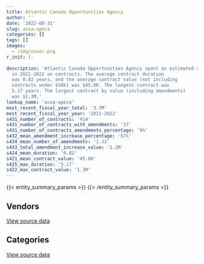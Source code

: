 ```yaml
---
title: Atlantic Canada Opportunities Agency
author: ''
date: '2022-08-31'
slug: acoa-apeca
categories: []
tags: []
images:
  - /img/cover.png
r_init: |-
  
description: 'Atlantic Canada Opportunities Agency spent an estimated $3.7M
  in 2021-2022 on contracts. The average contract duration
  was 0.82 years, and the average contract value (not including
  contracts under $10k) was $45.0K. The longest contract was
  5.17 years. The largest contract by value (including amendments)
  was $1.3M.'
lookup_name: 'acoa-apeca'
most_recent_fiscal_year_total: '3.7M'
most_recent_fiscal_year_year: '2021-2022'
s431_number_of_contracts: '414'
s431_number_of_contracts_with_amendments: '37'
s431_number_of_contracts_amendments_percentage: '9%'
s432_mean_amendment_increase_percentage: '57%'
s434_mean_number_of_amendments: '1.32'
s433_total_amendment_increase_value: '1.2M'
s424_mean_duration: '0.82'
s421_mean_contract_value: '45.0K'
s425_max_duration: '5.17'
s422_max_contract_value: '1.3M'
---
```


<script src="/rmarkdown-libs/htmlwidgets/htmlwidgets.js"></script>
<link href="/rmarkdown-libs/datatables-css/datatables-crosstalk.css" rel="stylesheet" />
<script src="/rmarkdown-libs/datatables-binding/datatables.js"></script>
<script src="/rmarkdown-libs/jquery/jquery-3.6.0.min.js"></script>
<link href="/rmarkdown-libs/dt-core-bootstrap/css/dataTables.bootstrap.min.css" rel="stylesheet" />
<link href="/rmarkdown-libs/dt-core-bootstrap/css/dataTables.bootstrap.extra.css" rel="stylesheet" />
<script src="/rmarkdown-libs/dt-core-bootstrap/js/jquery.dataTables.min.js"></script>
<script src="/rmarkdown-libs/dt-core-bootstrap/js/dataTables.bootstrap.min.js"></script>
<link href="/rmarkdown-libs/crosstalk/css/crosstalk.min.css" rel="stylesheet" />
<script src="/rmarkdown-libs/crosstalk/js/crosstalk.min.js"></script>
<script src="/rmarkdown-libs/htmlwidgets/htmlwidgets.js"></script>
<link href="/rmarkdown-libs/datatables-css/datatables-crosstalk.css" rel="stylesheet" />
<script src="/rmarkdown-libs/datatables-binding/datatables.js"></script>
<script src="/rmarkdown-libs/jquery/jquery-3.6.0.min.js"></script>
<link href="/rmarkdown-libs/dt-core-bootstrap/css/dataTables.bootstrap.min.css" rel="stylesheet" />
<link href="/rmarkdown-libs/dt-core-bootstrap/css/dataTables.bootstrap.extra.css" rel="stylesheet" />
<script src="/rmarkdown-libs/dt-core-bootstrap/js/jquery.dataTables.min.js"></script>
<script src="/rmarkdown-libs/dt-core-bootstrap/js/dataTables.bootstrap.min.js"></script>
<link href="/rmarkdown-libs/crosstalk/css/crosstalk.min.css" rel="stylesheet" />
<script src="/rmarkdown-libs/crosstalk/js/crosstalk.min.js"></script>

{{< entity_summary_params >}}
{{< /entity_summary_params >}}

## Vendors

<div id="htmlwidget-1" style="width:100%;height:auto;" class="datatables html-widget"></div>
<script type="application/json" data-for="htmlwidget-1">{"x":{"style":"bootstrap","filter":"none","vertical":false,"data":[["<a href=\"/vendors/accenture/\">Accenture<\/a>","<a href=\"/vendors/advanced_chippewa_technologies/\">Advanced Chippewa Technologies<\/a>","<a href=\"/vendors/atlantic_business_interiors/\">Atlantic Business Interiors<\/a>","<a href=\"/vendors/bell_canada/\">Bell Canada<\/a>","<a href=\"/vendors/canadian_corps_of_commissionaires/\">Canadian Corps of Commissionaires<\/a>","<a href=\"/vendors/canon/\">Canon<\/a>","<a href=\"/vendors/carahsoft_technology/\">Carahsoft Technology<\/a>","<a href=\"/vendors/cdw_canada/\">CDW Canada<\/a>","<a href=\"/vendors/cision_canada/\">Cision Canada<\/a>","<a href=\"/vendors/d2l/\">D2L<\/a>","<a href=\"/vendors/dell_computer/\">Dell Computer<\/a>","<a href=\"/vendors/deloitte/\">Deloitte<\/a>","<a href=\"/vendors/donna_cona/\">Donna Cona<\/a>","<a href=\"/vendors/eperformance/\">Eperformance<\/a>","<a href=\"/vendors/ference_company_consulting/\">Ference Company Consulting<\/a>","<a href=\"/vendors/ford_motor_company/\">Ford Motor Company<\/a>","<a href=\"/vendors/general_motors/\">General Motors<\/a>","<a href=\"/vendors/global_upholstery/\">Global Upholstery<\/a>","<a href=\"/vendors/grand_toy/\">Grand Toy<\/a>","<a href=\"/vendors/haworth/\">Haworth<\/a>","<a href=\"/vendors/hypertec/\">Hypertec<\/a>","<a href=\"/vendors/info_tech_research_group/\">Info Tech Research Group<\/a>","<a href=\"/vendors/iron_mountain/\">Iron Mountain<\/a>","<a href=\"/vendors/kia_canada/\">Kia Canada<\/a>","<a href=\"/vendors/konica_minolta_business_solutions/\">Konica Minolta Business Solutions<\/a>","<a href=\"/vendors/kpmg/\">KPMG<\/a>","<a href=\"/vendors/lionbridge/\">Lionbridge<\/a>","<a href=\"/vendors/manpower_services_canada/\">Manpower Services Canada<\/a>","<a href=\"/vendors/microsoft_canada/\">Microsoft Canada<\/a>","<a href=\"/vendors/mnp/\">MNP<\/a>","<a href=\"/vendors/nisha_techonologies/\">Nisha Techonologies<\/a>","<a href=\"/vendors/nissan_canada/\">Nissan Canada<\/a>","<a href=\"/vendors/northern_micro/\">Northern Micro<\/a>","<a href=\"/vendors/oracle_canada/\">Oracle Canada<\/a>","<a href=\"/vendors/orangutech/\">Orangutech<\/a>","<a href=\"/vendors/oxford_economics_usa/\">Oxford Economics USA<\/a>","<a href=\"/vendors/phaselock_systems_international/\">Phaselock Systems International<\/a>","<a href=\"/vendors/pleiad_canada/\">Pleiad Canada<\/a>","<a href=\"/vendors/pra/\">PRA<\/a>","<a href=\"/vendors/promaxis/\">Promaxis<\/a>","<a href=\"/vendors/prosci_canada/\">Prosci Canada<\/a>","<a href=\"/vendors/purespirit_solutions/\">PureSpirIT Solutions<\/a>","<a href=\"/vendors/quantum_management_services/\">Quantum Management Services<\/a>","<a href=\"/vendors/raymond_chabot_grant_thornton/\">Raymond Chabot Grant Thornton<\/a>","<a href=\"/vendors/ricoh/\">Ricoh<\/a>","<a href=\"/vendors/rogers/\">Rogers<\/a>","<a href=\"/vendors/sdl_international_canada/\">SDL International Canada<\/a>","<a href=\"/vendors/sharp_electronics/\">Sharp Electronics<\/a>","<a href=\"/vendors/softchoice/\">Softchoice<\/a>","<a href=\"/vendors/subaru_canada/\">Subaru Canada<\/a>","<a href=\"/vendors/toyota/\">Toyota<\/a>","<a href=\"/vendors/xerox/\">Xerox<\/a>"],[null,13776.75,null,643235.25,116579.11,29227.29,null,158518.88,27878.1,null,null,null,null,30792.24,null,null,67908.66,null,null,null,null,44814.08,null,null,14200.58,null,0,14315.17,119780,null,23061.27,57463.2,null,71235.05,null,null,null,null,null,null,null,22391.33,null,19464.9,null,null,null,9119.99,88398.23,90455.56,null,1674.29],[null,355994.25,null,null,49777.52,33353.64,null,145833.28,38836.83,null,28244,null,null,36683.83,null,null,30982.15,41356.2,null,33805.21,30239.25,62817.75,null,null,14850.67,11500,0,25863.53,1042500.1,null,145258.35,null,null,72693.01,null,null,4467.75,null,null,null,13800,53553.2,null,19550,5037.88,48713.18,50955.29,23234.23,null,null,null,3366.97],[80500,12388.89,11992.2,null,null,29225.81,null,null,42314.76,null,null,24725,108079.88,99360,5865,null,null,11311.17,31050,null,99855.24,72965.42,10041.75,null,46743.63,40914.68,3375.8,null,188961.02,null,null,null,265166.2,178301.11,39847.5,null,11616.15,3540.43,null,6435.33,113525.7,null,null,null,5024.11,70286.82,9732.09,24370.79,null,null,71073.46,3357.77],[null,6777.78,126042.12,null,26834.31,18854.64,7508.05,121302,42314.76,7950.29,null,null,null,null,25415,37529.1,30328.95,null,null,null,null,58785.48,null,42674.2,72014.26,33174.07,56624.17,null,135700,79091.25,null,null,166845.64,63168.48,29670,4308.22,null,59673.74,24901.81,37246.26,null,null,7984.83,30321.88,null,null,null,24370.79,null,null,null,3357.77]],"container":"<table class=\"table table-striped table-hover row-border order-column display\">\n  <thead>\n    <tr>\n      <th>Vendor<\/th>\n      <th>2018-2019<\/th>\n      <th>2019-2020<\/th>\n      <th>2020-2021<\/th>\n      <th>2021-2022<\/th>\n    <\/tr>\n  <\/thead>\n<\/table>","options":{"order":[[4,"desc"]],"pageLength":10,"autoWidth":true,"columnDefs":[{"targets":1,"render":"function(data, type, row, meta) {\n    return type !== 'display' ? data : DTWidget.formatCurrency(data, \"$\", 2, 3, \",\", \".\", true, null);\n  }"},{"targets":2,"render":"function(data, type, row, meta) {\n    return type !== 'display' ? data : DTWidget.formatCurrency(data, \"$\", 2, 3, \",\", \".\", true, null);\n  }"},{"targets":3,"render":"function(data, type, row, meta) {\n    return type !== 'display' ? data : DTWidget.formatCurrency(data, \"$\", 2, 3, \",\", \".\", true, null);\n  }"},{"targets":4,"render":"function(data, type, row, meta) {\n    return type !== 'display' ? data : DTWidget.formatCurrency(data, \"$\", 2, 3, \",\", \".\", true, null);\n  }"},{"width":"16%","targets":[1,2,3,4]},{"className":"dt-right","targets":[1,2,3,4]}],"orderClasses":false}},"evals":["options.columnDefs.0.render","options.columnDefs.1.render","options.columnDefs.2.render","options.columnDefs.3.render"],"jsHooks":[]}</script>
<p class="text-right">
<a href="https://github.com/GoC-Spending/contracts-data/tree/main/data/out/departments/acoa-apeca/summary_by_fiscal_year_by_vendor.csv" class="source-data-link btn btn-link">View source data</a>
</p>

## Categories

<div id="htmlwidget-2" style="width:100%;height:auto;" class="datatables html-widget"></div>
<script type="application/json" data-for="htmlwidget-2">{"x":{"style":"bootstrap","filter":"none","vertical":false,"data":[["<a href=\"/categories/facilities_and_construction/\">Facilities and construction<\/a>","<a href=\"/categories/office_management/\">Office management<\/a>","<a href=\"/categories/professional_services/\">Professional services<\/a>","<a href=\"/categories/information_technology/\">Information technology<\/a>","<a href=\"/categories/transportation_and_logistics/\">Transportation and logistics<\/a>","<a href=\"/categories/industrial_products_and_services/\">Industrial products and services<\/a>","<a href=\"/categories/security_and_protection/\">Security and protection<\/a>","<a href=\"/categories/human_capital/\">Human capital<\/a>"],[6502.08,107054.29,524380.79,1786476.06,244577.42,null,null,168369.83],[null,337798.16,686983.53,2956247.28,48232.15,72474.25,null,195735.1],[null,527988.08,786022.78,2044358.09,71073.46,null,null,284968.02],[22019.63,358228.93,896594.54,1673101.93,110532.25,null,26834.31,575220.64]],"container":"<table class=\"table table-striped table-hover row-border order-column display\">\n  <thead>\n    <tr>\n      <th>Category<\/th>\n      <th>2018-2019<\/th>\n      <th>2019-2020<\/th>\n      <th>2020-2021<\/th>\n      <th>2021-2022<\/th>\n    <\/tr>\n  <\/thead>\n<\/table>","options":{"order":[[4,"desc"]],"dom":"t","pageLength":30,"autoWidth":true,"columnDefs":[{"targets":1,"render":"function(data, type, row, meta) {\n    return type !== 'display' ? data : DTWidget.formatCurrency(data, \"$\", 2, 3, \",\", \".\", true, null);\n  }"},{"targets":2,"render":"function(data, type, row, meta) {\n    return type !== 'display' ? data : DTWidget.formatCurrency(data, \"$\", 2, 3, \",\", \".\", true, null);\n  }"},{"targets":3,"render":"function(data, type, row, meta) {\n    return type !== 'display' ? data : DTWidget.formatCurrency(data, \"$\", 2, 3, \",\", \".\", true, null);\n  }"},{"targets":4,"render":"function(data, type, row, meta) {\n    return type !== 'display' ? data : DTWidget.formatCurrency(data, \"$\", 2, 3, \",\", \".\", true, null);\n  }"},{"width":"16%","targets":[1,2,3,4]},{"className":"dt-right","targets":[1,2,3,4]}],"orderClasses":false,"lengthMenu":[10,25,30,50,100]}},"evals":["options.columnDefs.0.render","options.columnDefs.1.render","options.columnDefs.2.render","options.columnDefs.3.render"],"jsHooks":[]}</script>
<p class="text-right">
<a href="https://github.com/GoC-Spending/contracts-data/tree/main/data/out/departments/acoa-apeca/summary_by_fiscal_year_by_category.csv" class="source-data-link btn btn-link">View source data</a>
</p>
